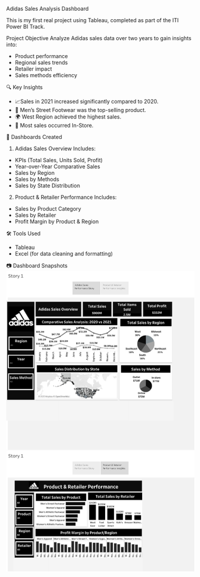 Adidas Sales Analysis Dashboard

This is my first real project using Tableau, completed as part of the ITI Power BI Track.

Project Objective
Analyze Adidas sales data over two years to gain insights into:
- Product performance
- Regional sales trends
- Retailer impact
- Sales methods efficiency

 🔍 Key Insights
- 📈Sales in 2021 increased significantly compared to 2020.
- 👟 Men’s Street Footwear was the top-selling product.
- 🌍 West Region achieved the highest sales.
- 🛒 Most sales occurred In-Store.

 📌 Dashboards Created
 1. Adidas Sales Overview
Includes:
- KPIs (Total Sales, Units Sold, Profit)
- Year-over-Year Comparative Sales
- Sales by Region
- Sales by Methods
- Sales by State Distribution

 2. Product & Retailer Performance
Includes:
- Sales by Product Category
- Sales by Retailer
- Profit Margin by Product & Region

🛠 Tools Used
- Tableau
- Excel (for data cleaning and formatting)

📷 Dashboard Snapshots
![Sales Overview](dashboard1.png)
![Product & Retailer Performance](dashboard2.png)



